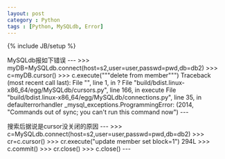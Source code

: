 ```yaml
---
layout: post
category : Python
tags : [Python, MySQLdb, Error]
---
```

{% include JB/setup %}

MySQLdb报如下错误
    ---
    >>> myDB=MySQLdb.connect(host=s2,user=user,passwd=pwd,db=db2)
    >>> c=myDB.cursor()
    >>> c.execute("""delete from member""")
    Traceback (most recent call last):
      File "<stdin>", line 1, in ?
      File "build/bdist.linux-x86_64/egg/MySQLdb/cursors.py", line 166, in execute
      File "build/bdist.linux-x86_64/egg/MySQLdb/connections.py", line 35, in defaulterrorhandler
    _mysql_exceptions.ProgrammingError: (2014, "Commands out of sync; you can't run this command now")
    ---

搜索后据说是cursor没关闭的原因
    ---
    >>> c=MySQLdb.connect(host=s2,user=user,passwd=pwd,db=db2)
    >>> cr=c.cursor()
    >>> cr.execute("update member set block=1")
    294L
    >>> c.commit()
    >>> cr.close()
    >>> c.close()
    ---